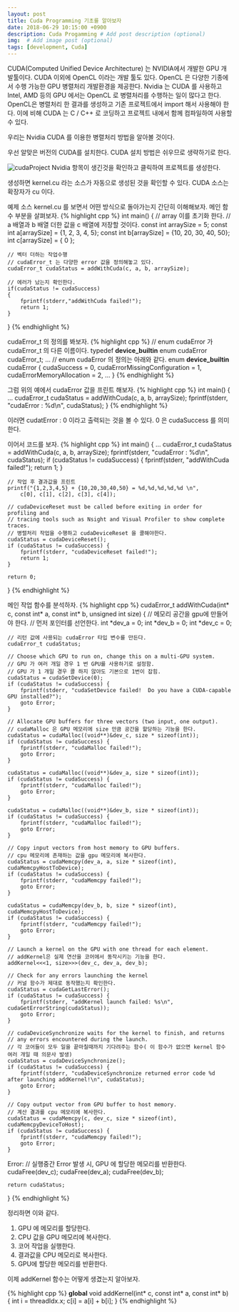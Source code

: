 ```yaml
---
layout: post
title: Cuda Programming 기초를 알아보자
date: 2018-06-29 10:15:00 +0900
description: Cuda Progamming # Add post description (optional)
img:  # Add image post (optional)
tags: [development, Cuda]
---
```


CUDA(Computed Unified Device Architecture) 는 NVIDIA에서 개발한 GPU 개발툴이다. 
CUDA 이외에 OpenCL 이라는 개발 툴도 있다. OpenCL 은 다양한 기종에서 수행 가능한 GPU 병렬처리 개발환경을 제공한다.
Nvidia 는 CUDA 를 사용하고 Intel, AMD 등의 GPU 에서는 OpenCL 로 병렬처리를 수행하는 일이 많다고 한다.
OpenCL은 병렬처리 한 결과를 생성하고 기존 프로젝트에서 import 해서 사용해야 한다.
이에 비해 CUDA 는 C / C++ 로 코딩하고 프로젝트 내에서 함께 컴파일하여 사용할 수 있다.

우리는 Nvidia CUDA 를 이용한 병렬처리 방법을 알아볼 것이다.

우선 알맞은 버전의 CUDA를 설치한다. CUDA 설치 방법은 쉬우므로 생략하기로 한다.


![cudaProject]({{"/assets/img/CUDA/cudaProject.png"}})
Nvidia 항목이 생긴것을 확인하고 클릭하여 프로젝트를 생성한다.

생성하면 kernel.cu 라는 소스가 자동으로 생성된 것을 확인할 수 있다.
CUDA 소스는 확장자가 cu 이다.

예제 소스 kernel.cu 를 보면서 어떤 방식으로 돌아가는지 간단히 이해해보자.
메인 함수 부분을 살펴보자.
{% highlight cpp %}
int main()
{
    // array 이를 초기화 한다.
    // a 배열과 b 배열 더한 값을 c 배열에 저장할 것이다.
    const int arraySize = 5;
    const int a[arraySize] = {1, 2, 3, 4, 5};
    const int b[arraySize] = {10, 20, 30, 40, 50};
    int c[arraySize] = { 0 };

    // 벡터 더하는 작업수행
    // cudaError_t 는 다양한 error 값을 정의해놓고 있다.
    cudaError_t cudaStatus = addWithCuda(c, a, b, arraySize);

    // 에러가 났는지 확인한다.
    if(cudaStatus != cudaSuccess)
    {
        fprintf(stderr,"addWithCuda failed!");
        return 1;
    }
}
{% endhighlight %}

cudaError_t 의 정의를 봐보자.
{% highlight cpp %}
// enum cudaError 가 cudaError_t 의 다른 이름이다. 
typedef __device_builtin__ enum cudaError cudaError_t;
...
 // enum cudaError 의 정의는 아래와 같다.
 enum __device_builtin__ cudaError
 {
     cudaSuccess = 0,
     cudaErrorMissingConfiguration = 1,
     cudaErrorMemoryAllocation = 2,
     ...
 }
{% endhighlight %}

그럼 위의 예에서 cudaError 값을 프린트 해보자.
{% highlight cpp %}
int main()
{
    ...
    cudaError_t cudaStatus = addWithCuda(c, a, b, arraySize);
    fprintf(stderr, "cudaError : %d\n", cudaStatus);
}
{% endhighlight %}

이러면 cudatError : 0 이라고 출력되는 것을 볼 수 있다.
0 은 cudaSuccess 를 의미한다.

이어서 코드를 보자.
{% highlight cpp %}
int main()
{
    ...
    cudaError_t cudaStatus = addWithCuda(c, a, b, arraySize);
    fprintf(stderr, "cudaError : %d\n", cudaStatus);
    if (cudaStatus != cudaSuccess) {
        fprintf(stderr, "addWithCuda failed!");
        return 1;
    }

    // 작업 후 결과값을 프린트 
    printf("{1,2,3,4,5} + {10,20,30,40,50} = %d,%d,%d,%d,%d \n",
        c[0], c[1], c[2], c[3], c[4]);

    // cudaDeviceReset must be called before exiting in order for profiling and
    // tracing tools such as Nsight and Visual Profiler to show complete traces.
    // 병렬처리 작업을 수행하고 cudaDeviceReset 을 콜해야한다.
    cudaStatus = cudaDeviceReset();
    if (cudaStatus != cudaSuccess) {
        fprintf(stderr, "cudaDeviceReset failed!");
        return 1;
    }

    return 0;
}
{% endhighlight %}

메인 작업 함수를 분석하자.
{% highlight cpp %}
cudaError_t addWithCuda(int* c, const int* a, const int* b, unsigned int size)
{
    // 메모리 공간을 gpu에 만들어야 한다.
    // 먼저 포인터를 선언한다.
    int *dev_a = 0;
    int *dev_b = 0;
    int *dev_c = 0;

    // 리턴 값에 사용되는 cudaError 타입 변수를 만든다.
    cudaError_t cudaStatus;

    // Choose which GPU to run on, change this on a multi-GPU system.
    // GPU 가 여러 개일 경우 1 번 GPU를 사용하기로 설정함.
	// GPU 가 1 개일 경우 콜 하지 않아도 기본으로 1번이 잡힘.
    cudaStatus = cudaSetDevice(0);
    if (cudaStatus != cudaSuccess) {
        fprintf(stderr, "cudaSetDevice failed!  Do you have a CUDA-capable GPU installed?");
        goto Error;
    }

    // Allocate GPU buffers for three vectors (two input, one output).
    // cudaMalloc 은 GPU 메모리에 size 만큼 공간을 할당하는 기능을 한다.
    cudaStatus = cudaMalloc((void**)&dev_c, size * sizeof(int));
    if (cudaStatus != cudaSuccess) {
        fprintf(stderr, "cudaMalloc failed!");
        goto Error;
    }

    cudaStatus = cudaMalloc((void**)&dev_a, size * sizeof(int));
    if (cudaStatus != cudaSuccess) {
        fprintf(stderr, "cudaMalloc failed!");
        goto Error;
    }

    cudaStatus = cudaMalloc((void**)&dev_b, size * sizeof(int));
    if (cudaStatus != cudaSuccess) {
        fprintf(stderr, "cudaMalloc failed!");
        goto Error;
    }

    // Copy input vectors from host memory to GPU buffers.
    // cpu 메모리에 존재하는 값을 gpu 메모리에 복사한다.
    cudaStatus = cudaMemcpy(dev_a, a, size * sizeof(int), cudaMemcpyHostToDevice);
    if (cudaStatus != cudaSuccess) {
        fprintf(stderr, "cudaMemcpy failed!");
        goto Error;
    }

    cudaStatus = cudaMemcpy(dev_b, b, size * sizeof(int), cudaMemcpyHostToDevice);
    if (cudaStatus != cudaSuccess) {
        fprintf(stderr, "cudaMemcpy failed!");
        goto Error;
    }

    // Launch a kernel on the GPU with one thread for each element.
    // addKernel은 실제 연산을 코어에서 동작시키는 기능을 한다.
    addKernel<<<1, size>>>(dev_c, dev_a, dev_b);

    // Check for any errors launching the kernel
    // 커널 함수가 제대로 동작했는지 확인한다.
    cudaStatus = cudaGetLastError();
    if (cudaStatus != cudaSuccess) {
        fprintf(stderr, "addKernel launch failed: %s\n", cudaGetErrorString(cudaStatus));
        goto Error;
    }
    
    // cudaDeviceSynchronize waits for the kernel to finish, and returns
    // any errors encountered during the launch.
    // 각 코어들이 모두 일을 끝마칠때까지 기다려주는 함수( 이 함수가 없으면 kernel 함수 여러 개일 때 의문사 발생)
    cudaStatus = cudaDeviceSynchronize();
    if (cudaStatus != cudaSuccess) {
        fprintf(stderr, "cudaDeviceSynchronize returned error code %d after launching addKernel!\n", cudaStatus);
        goto Error;
    }

    // Copy output vector from GPU buffer to host memory.
    // 계산 결과를 cpu 메모리에 복사한다.
    cudaStatus = cudaMemcpy(c, dev_c, size * sizeof(int), cudaMemcpyDeviceToHost);
    if (cudaStatus != cudaSuccess) {
        fprintf(stderr, "cudaMemcpy failed!");
        goto Error;
    }

Error:
// 실행중간 Error 발생 시, GPU 에 할당한 메모리를 반환한다.
    cudaFree(dev_c);
    cudaFree(dev_a);
    cudaFree(dev_b);
    
    return cudaStatus;
}
{% endhighlight %}

정리하면 이와 같다.

1. GPU 에 메모리를 할당한다.
2. CPU 값을 GPU 메모리에 복사한다.
3. 코어 작업을 실행한다.
4. 결과값을 CPU 메모리로 복사한다.
5. GPU에 할당한 메모리를 반환한다.

이제 addKernel 함수는 어떻게 생겼는지 알아보자.

{% highlight cpp %}
__global__ void addKernel(int* c, const int* a, const int* b)
{
    int i = threadIdx.x;
    c[i] = a[i] + b[i];
}
{% endhighlight %}